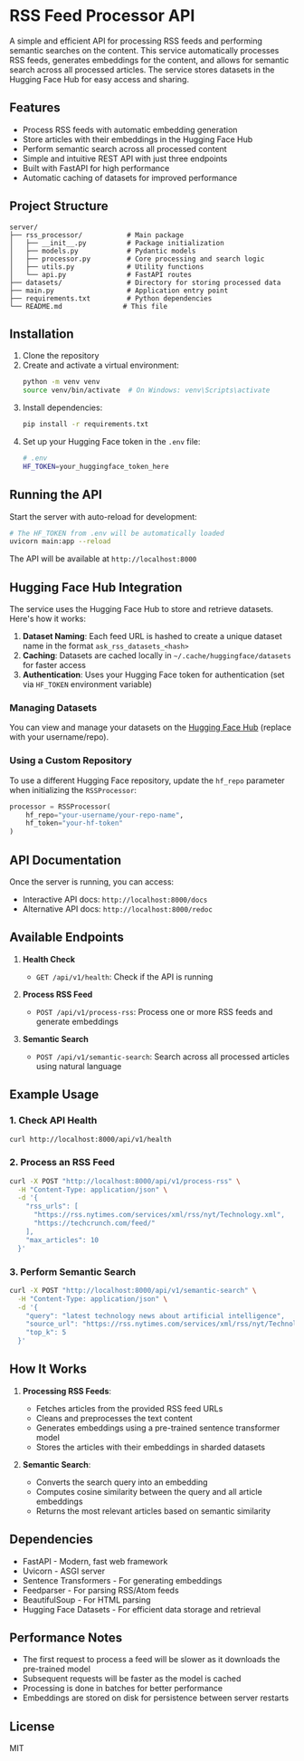 # RSS Feed Processor API

A simple and efficient API for processing RSS feeds and performing semantic searches on the content. This service automatically processes RSS feeds, generates embeddings for the content, and allows for semantic search across all processed articles. The service stores datasets in the Hugging Face Hub for easy access and sharing.

## Features

- Process RSS feeds with automatic embedding generation
- Store articles with their embeddings in the Hugging Face Hub
- Perform semantic search across all processed content
- Simple and intuitive REST API with just three endpoints
- Built with FastAPI for high performance
- Automatic caching of datasets for improved performance

## Project Structure

```
server/
├── rss_processor/           # Main package
│   ├── __init__.py          # Package initialization
│   ├── models.py            # Pydantic models
│   ├── processor.py         # Core processing and search logic
│   ├── utils.py             # Utility functions
│   └── api.py               # FastAPI routes
├── datasets/                # Directory for storing processed data
├── main.py                  # Application entry point
├── requirements.txt         # Python dependencies
└── README.md               # This file
```

## Installation

1. Clone the repository
2. Create and activate a virtual environment:
   ```bash
   python -m venv venv
   source venv/bin/activate  # On Windows: venv\Scripts\activate
   ```
3. Install dependencies:
   ```bash
   pip install -r requirements.txt
   ```
4. Set up your Hugging Face token in the `.env` file:
   ```bash
   # .env
   HF_TOKEN=your_huggingface_token_here
   ```

## Running the API

Start the server with auto-reload for development:

```bash
# The HF_TOKEN from .env will be automatically loaded
uvicorn main:app --reload
```

The API will be available at `http://localhost:8000`

## Hugging Face Hub Integration

The service uses the Hugging Face Hub to store and retrieve datasets. Here's how it works:

1. **Dataset Naming**: Each feed URL is hashed to create a unique dataset name in the format `ask_rss_datasets_<hash>`
2. **Caching**: Datasets are cached locally in `~/.cache/huggingface/datasets` for faster access
3. **Authentication**: Uses your Hugging Face token for authentication (set via `HF_TOKEN` environment variable)

### Managing Datasets

You can view and manage your datasets on the [Hugging Face Hub](https://huggingface.co/datasets/ShawFay/ask_rss_datasets) (replace with your username/repo).

### Using a Custom Repository

To use a different Hugging Face repository, update the `hf_repo` parameter when initializing the `RSSProcessor`:

```python
processor = RSSProcessor(
    hf_repo="your-username/your-repo-name",
    hf_token="your-hf-token"
)
```

## API Documentation

Once the server is running, you can access:
- Interactive API docs: `http://localhost:8000/docs`
- Alternative API docs: `http://localhost:8000/redoc`

## Available Endpoints

1. **Health Check**
   - `GET /api/v1/health`: Check if the API is running

2. **Process RSS Feed**
   - `POST /api/v1/process-rss`: Process one or more RSS feeds and generate embeddings

3. **Semantic Search**
   - `POST /api/v1/semantic-search`: Search across all processed articles using natural language

## Example Usage

### 1. Check API Health

```bash
curl http://localhost:8000/api/v1/health
```

### 2. Process an RSS Feed

```bash
curl -X POST "http://localhost:8000/api/v1/process-rss" \
  -H "Content-Type: application/json" \
  -d '{
    "rss_urls": [
      "https://rss.nytimes.com/services/xml/rss/nyt/Technology.xml",
      "https://techcrunch.com/feed/"
    ],
    "max_articles": 10
  }'
```

### 3. Perform Semantic Search

```bash
curl -X POST "http://localhost:8000/api/v1/semantic-search" \
  -H "Content-Type: application/json" \
  -d '{
    "query": "latest technology news about artificial intelligence",
    "source_url": "https://rss.nytimes.com/services/xml/rss/nyt/Technology.xml",
    "top_k": 5
  }'
```

## How It Works

1. **Processing RSS Feeds**:
   - Fetches articles from the provided RSS feed URLs
   - Cleans and preprocesses the text content
   - Generates embeddings using a pre-trained sentence transformer model
   - Stores the articles with their embeddings in sharded datasets

2. **Semantic Search**:
   - Converts the search query into an embedding
   - Computes cosine similarity between the query and all article embeddings
   - Returns the most relevant articles based on semantic similarity

## Dependencies

- FastAPI - Modern, fast web framework
- Uvicorn - ASGI server
- Sentence Transformers - For generating embeddings
- Feedparser - For parsing RSS/Atom feeds
- BeautifulSoup - For HTML parsing
- Hugging Face Datasets - For efficient data storage and retrieval

## Performance Notes

- The first request to process a feed will be slower as it downloads the pre-trained model
- Subsequent requests will be faster as the model is cached
- Processing is done in batches for better performance
- Embeddings are stored on disk for persistence between server restarts


## License

MIT